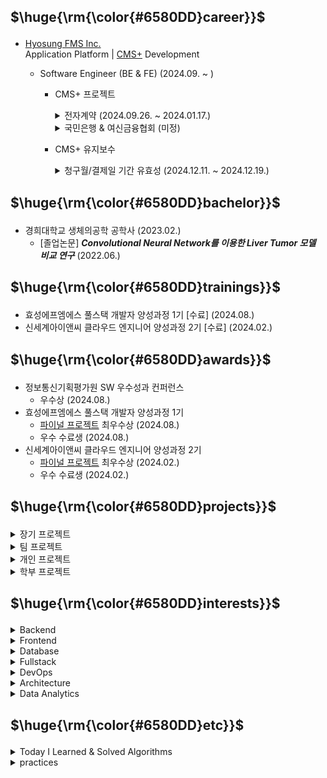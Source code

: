 ## <p>$\huge{\rm{\color{#6580DD}career}}$</p>

- [Hyosung FMS Inc.](https://www.hyosungfms.com/) <br> Application Platform | [CMS+](https://www.cms.co.kr/) Development
  - Software Engineer (BE & FE) (2024.09. ~ )
    
    - CMS+ 프로젝트

      <details>
        <summary>전자계약 (2024.09.26. ~ 2024.01.17.)</summary>

        - 기획 참여 및 UI/UX 아이디어 제시
        - 프로젝트 설계서 작성 및 검토
        - 데이터베이스 신규 테이블 작성 및 배포
        - 전자계약 신청 서비스 개발
          - BE
            - RESTful API 설계 및 개발
            - External API 연동
            - JWT & OAuth 2.0 인증 구현
            - 데이터 불변성 적용 및 조회 성능 개선
            - 사용자 정보 Legacy & Session 동기화
            - 대량 회원_계약 데이터 Spring Batch 구현
            - 전자계약 서명 링크 발송 이메일, 카카오톡 연동
          - FE
            - 개발 및 퍼블리싱
            - VeeValidate 유효성 검증 적용
            - Axios 클로저 개선 및 Exception 커스텀
            - 정적 렌더링 컴포넌트 이벤트 로직 개선
            - 사용자 이메일 인증 로직 공통화
          - QA
            - 테스트 코드 작성
            - PCL 작성 및 시나리오 테스트
            - QA 대응 (/w QA team)
        - ***[전자계약](https://sign2gether.com/)***
     
      </details>

          
      <details>
        <summary>국민은행 & 여신금융협회 (미정)</summary>
   
        - 대기중
          
      </details>

    - CMS+ 유지보수
     
      <details>
        <summary>청구월/결제일 기간 유효성 (2024.12.11. ~ 2024.12.19.) </summary>
 
        - 청구 > 청구관리
          - 정기청구 생성
            - 청구월 유효성 적용
            - 결제일(1) 유효성 적용
            - 결제일(2) 유효성 적용
            - 퍼블리싱
          - 추가청구 생성
            - 청구월 유효성 적용
            - 결제일 유효성 적용
          - 대량청구 생성
            - 청구월 유효성 적용
            - 결제일 유효성 적용
            - 청구월 & 결제일 유효성 적용
            - 퍼블리싱
          - 청구일괄 수정
            - 결제일(1) 유효성 적용
            - 결제일(2) 유효성 적용
            - 퍼블리싱
          - 대량청구 수정
            - 청구월 유효성 적용
            - 결제일 유효성 적용
            - 청구월 & 결제일 유효성 적용
            - 퍼블리싱
        - 수납 > 미수관리
          - 미수처리
            - 재결제일 유효성 적용
            - 미납건 재청구일 유효성 적용
            - 합산 청구월 유효성 적용
        - 업무 > 업무관리
          - 업무정보 등록
            - 출금일 유효성 적용
          - 업무정보 수정
            - 출금일 유효성 적용

      </details>

## <p>$\huge{\rm{\color{#6580DD}bachelor}}$</p>

- 경희대학교 생체의공학 공학사 (2023.02.)
  - [졸업논문] ***Convolutional Neural Network를 이용한 Liver Tumor 모델 비교 연구*** (2022.06.)

## <p>$\huge{\rm{\color{#6580DD}trainings}}$</p>

- 효성에프엠에스 풀스택 개발자 양성과정 1기 [수료] (2024.08.)
- 신세계아이앤씨 클라우드 엔지니어 양성과정 2기 [수료] (2024.02.)

## <p>$\huge{\rm{\color{#6580DD}awards}}$</p>

- 정보통신기획평가원 SW 우수성과 컨퍼런스
  - 우수상 (2024.08.)
- 효성에프엠에스 풀스택 개발자 양성과정 1기
  - [파이널 프로젝트](https://github.com/rlatkd/cms-plus) 최우수상 (2024.08.)
  - 우수 수료생 (2024.08.)
- 신세계아이앤씨 클라우드 엔지니어 양성과정 2기
  - [파이널 프로젝트](https://github.com/rlatkd/salesync) 최우수상 (2024.02.)
  - 우수 수료생 (2024.02.)

## <p>$\huge{\rm{\color{#6580DD}projects}}$</p>

<details>
  <summary>장기 프로젝트</summary>

  - [자동 청구/결제 솔루션](https://github.com/rlatkd/cms-plus)
  - [MSA 기반 웹 POS 서비스](https://github.com/rlatkd/salesync)

</details>

<details>
  <summary>팀 프로젝트</summary>

  - [풋살 자동매칭 서비스](https://github.com/rlatkd/match5)
  - [인터넷 뱅킹 시스템](https://github.com/rlatkd/hs-bank)
  - [중고 경매 플랫폼v0](https://github.com/rlatkd/ssgbay-v0)
  - [패션 커뮤니티](https://github.com/rlatkd/fashion-community)

</details>
 
<details>
  <summary>개인 프로젝트</summary>
   
  - [견고한 결제 시스템](https://github.com/rlatkd/rubust-payment-system) (in progress)
  - [블로그](https://github.com/rlatkd/katalog) (in progress)
  - [모니터링 시스템](https://github.com/rlatkd/monitoring-system)
  - [실시간 채팅 플랫폼](https://github.com/rlatkd/live-chat)
  - [고객 관리 시스템v2](https://github.com/rlatkd/management-system-v2)
  - [중고 경매 플랫폼v2](https://github.com/rlatkd/ssgbay-v2)
  - [중고 경매 플랫폼v1](https://github.com/rlatkd/ssgbay-v1)
  - [고객 관리 시스템v1](https://github.com/rlatkd/management-system)

</details>

<details>
  <summary>학부 프로젝트</summary>
   
  - [CT 이미지 재구성](https://github.com/rlatkd/ct-image-reconstruction)

</details>

## <p>$\huge{\rm{\color{#6580DD}interests}}$</p>

<details>
  <summary>Backend</summary>

  - JPA
  - QueryDSL
  - Kafka
  - Thrift

</details>

<details>
  <summary>Frontend</summary>

  - <p>$\it{\color{#DD6565}NO INTEREST (T^T)}$</p>
  - NO INTEREST (T^T)

</details>

<details>
  <summary>Database</summary>

  - MongoDB
  - Elasticsearch
  - InfluxDB
  
</details>

<details>
  <summary>Fullstack</summary>

  - Next.js

</details>

<details>
  <summary>DevOps</summary>

  - Kubernetes
  - Terraform

</details>

<details>
  <summary>Architecture</summary>

  - Hexagonal

</details>

<details>
  <summary>Data Analytics</summary>

  - Tableau
  - Snowflake

</details>

## <p>$\huge{\rm{\color{#6580DD}etc}}$</p>

<details>
  <summary>Today I Learned & Solved Algorithms</summary>
  
  - [1day-1commit](https://github.com/rlatkd/1day-1commit)

</details>

<details>
  <summary>practices</summary>
  
  - [Kafka Streams](https://github.com/rlatkd/kafka-streams)
  - [Mybatis & JPA](https://github.com/rlatkd/mybatis-jpa)
  - [GitLab Runner](https://github.com/rlatkd/gitlab-runner)
  - [JDBC](https://github.com/rlatkd/jdbc)
  - [Design Pattern](https://github.com/rlatkd/design-pattern)
  - [Qlik Sense Embed](https://github.com/rlatkd/qlik-embed)
  - [Qlik Sense Mashup](https://github.com/rlatkd/qlik-mashup)
  - [Dockerize](https://github.com/rlatkd/ssgbay-dockerize)
  - [CI/CD](https://github.com/rlatkd/cicd-react)
  - [Terraform](https://github.com/rlatkd/terraform)

</details>
